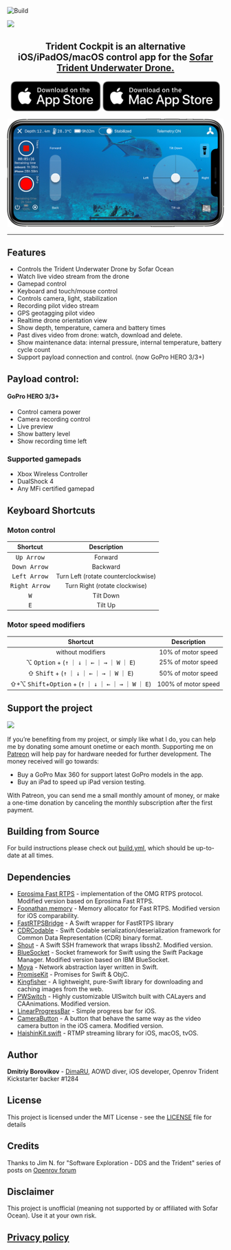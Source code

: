 ![Build](https://github.com/DimaRU/TridentCockpit/workflows/Build/badge.svg) 
<div>
<a href="https://www.patreon.com/DimaRU" data-patreon-widget-type="become-patron-button"><img src="https://img.shields.io/endpoint?style=for-the-badge&url=https%3A%2F%2Fshieldsio-patreon.herokuapp.com%2FDimaRU"></a>
</div>
<h2 align="center">Trident Cockpit is an alternative iOS/iPadOS/macOS control app for the <a href="https://www.sofarocean.com/products/trident?aff=30">Sofar Trident Underwater Drone.</a></h2>

<p align="center">
<a href="https://apps.apple.com/app/id1501545121"><img src="images/Download_on_the_App_Store_Badge_US-UK_RGB_blk_092917.svg" height="70"/></a>
<a href="https://apps.apple.com/app/id1501545121"><img src="images/Download_on_the_Mac_App_Store_Badge_US-UK_RGB_blk_092917.svg" height="70"/></a>
</p>

![iPhone screenshot](Screenshots/iPhone%2011%20Pro%20Max.png)

---

## Features

* Controls the Trident Underwater Drone by Sofar Ocean
* Watch live video stream from the drone
* Gamepad control
* Keyboard and touch/mouse control 
* Controls camera, light, stabilization
* Recording pilot video stream
* GPS geotagging pilot video
* Realtime drone orientation view
* Show depth, temperature, camera and battery times
* Past dives video from drone: watch, download and delete.
* Show maintenance data: internal pressure, internal temperature, battery cycle count
* Support payload connection and control. (now GoPro HERO 3/3+)

## Payload control:
#### GoPro HERO 3/3+
* Control camera power
* Camera recording control
* Live preview
* Show battery level
* Show recording time left

### Supported gamepads

* Xbox Wireless Controller
* DualShock 4
* Any MFi certified gamepad

## Keyboard Shortcuts

### Moton control

 Shortcut | Description
|:-:|:-:|
 <kbd>Up Arrow</kbd> | Forward
 <kbd>Down Arrow</kbd> | Backward
 <kbd>Left Arrow</kbd> | Turn Left (rotate counterclockwise)
 <kbd>Right Arrow</kbd> | Turn Right (rotate clockwise)
 <kbd>W</kbd> | Tilt Down
 <kbd>E</kbd> | Tilt Up

### Motor speed modifiers

 Shortcut | Description 
|:-:|:-:|
without modifiers | 10% of motor speed
&#8997; <kbd>Option</kbd> + (<kbd>&uarr;</kbd> &#65372; <kbd>&darr;</kbd> &#65372; <kbd>&larr;</kbd> &#65372; <kbd>&rarr;</kbd> &#65372; <kbd>W</kbd> &#65372; <kbd>E</kbd>) | 25% of motor speed
&#8679; <kbd>Shift</kbd> + (<kbd>&uarr;</kbd> &#65372; <kbd>&darr;</kbd> &#65372; <kbd>&larr;</kbd> &#65372; <kbd>&rarr;</kbd> &#65372; <kbd>W</kbd> &#65372; <kbd>E</kbd>) | 50% of motor speed
&#8679;+&#8997; <kbd>Shift</kbd>+<kbd>Option</kbd> + (<kbd>&uarr;</kbd> &#65372; <kbd>&darr;</kbd> &#65372; <kbd>&larr;</kbd> &#65372; <kbd>&rarr;</kbd> &#65372; <kbd>W</kbd> &#65372; <kbd>E</kbd>) | 100% of motor speed

## Support the project
<a href="https://www.patreon.com/DimaRU" data-patreon-widget-type="become-patron-button"><img src="https://img.shields.io/endpoint?style=for-the-badge&url=https%3A%2F%2Fshieldsio-patreon.herokuapp.com%2FDimaRU"></a>

If you’re benefiting from my project, or simply like what I do, you can help me by donating some amount onetime or each month. Supporting me on [Patreon](https://www.patreon.com/DimaRU) will help pay for hardware needed for further development.
The money received will go towards:

* Buy a GoPro Max 360 for support latest GoPro models in the app.
* Buy an iPad to speed up iPad version testing.

With Patreon, you can send me a small monthly amount of money, or make a one-time donation by canceling the monthly subscription after the first payment.


## Building from Source

For build instructions please check out [build.yml](https://github.com/DimaRU/TridentCockpit/blob/master/.github/workflows/build.yml), which should be up-to-date at all times.


## Dependencies

* [Eprosima Fast RTPS](https://github.com/DimaRU/Fast-RTPS) - implementation of the OMG RTPS protocol. Modified version based on Eprosima Fast RTPS.
* [Foonathan memory](https://github.com/DimaRU/memory) - Memory allocator for Fast RTPS. Modified version for iOS comparability.
* [FastRTPSBridge](https://github.com/DimaRU/FastRTPSBridge) - A Swift wrapper for FastRTPS library
* [CDRCodable](https://github.com/DimaRU/CDRCodable) - Swift Codable serialization/deserialization framework for Common Data Representation (CDR) binary format.
* [Shout](https://github.com/DimaRU/Shout) - A Swift SSH framework that wraps libssh2. Modified version.
* [BlueSocket](https://github.com/DimaRU/BlueSocket) - Socket framework for Swift using the Swift Package Manager. Modified version based on IBM BlueSocket.
* [Moya](https://github.com/Moya/Moya) - Network abstraction layer written in Swift.
* [PromiseKit](https://github.com/mxcl/PromiseKit) - Promises for Swift & ObjC.
* [Kingfisher](https://github.com/onevcat/Kingfisher) - A lightweight, pure-Swift library for downloading and caching images from the web.
* [PWSwitch](https://github.com/Shaninnik/PWSwitch) - Highly customizable UISwitch built with CALayers and CAAnimations. Modified version.
* [LinearProgressBar](https://github.com/gordoneliel/LinearProgressBar) - Simple progress bar for iOS.
* [CameraButton](https://github.com/otusweb/iOS-camera-button) - A button that behave the same way as the video camera button in the iOS camera. Modified version.
* [HaishinKit.swift](https://github.com/shogo4405/HaishinKit.swift) - RTMP streaming library for iOS, macOS, tvOS.


## Author

**Dmitriy Borovikov** - [DimaRU](https://github.com/DimaRU), AOWD diver, iOS developer, Openrov Trident Kickstarter backer #1284

## License

This project is licensed under the MIT License - see the [LICENSE](LICENSE) file for details

## Credits

Thanks to Jim N. for "Software Exploration - DDS and the Trident" series of posts on [Openrov forum](https://forum.openrov.com/t/software-exploration-dds-and-the-trident-5-fastrtps/7277)

## Disclaimer

This project is unofficial (meaning not supported by or affiliated with Sofar Ocean). Use it at your own risk.

## [Privacy policy](privacy_policy.md)
